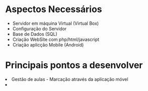 <html>


<h1>Aspectos Necessários</h1>

<ul>
  <li>Servidor em máquina Virtual (Virtual Box)</li>
  <li>Configuração do Servidor </li>
  <li>Base de Dados (SQL)</li>
  <li>Criação WebSite com php/html/javascript</li>
  <li>Criação aplicção Mobile (Android)</li>
  
</ul>


<h1>Principais pontos a desenvolver </h1>
	<li> Gestão de aulas - Marcação através da aplicação móvel</li>
	<li> </li>
</html>

